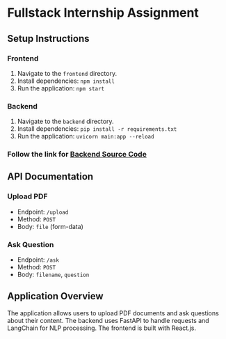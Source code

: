 # Fullstack Internship Assignment

## Setup Instructions

### Frontend
1. Navigate to the `frontend` directory.
2. Install dependencies: `npm install`
3. Run the application: `npm start`

### Backend
1. Navigate to the `backend` directory.
2. Install dependencies: `pip install -r requirements.txt`
3. Run the application: `uvicorn main:app --reload`

### Follow the link for [Backend Source Code](https://github.com/Uzair-Manzoor/query-docs-backend.git)

## API Documentation

### Upload PDF
- Endpoint: `/upload`
- Method: `POST`
- Body: `file` (form-data)

### Ask Question
- Endpoint: `/ask`
- Method: `POST`
- Body: `filename`, `question`

## Application Overview
The application allows users to upload PDF documents and ask questions about their content. The backend uses FastAPI to handle requests and LangChain for NLP processing. The frontend is built with React.js.
